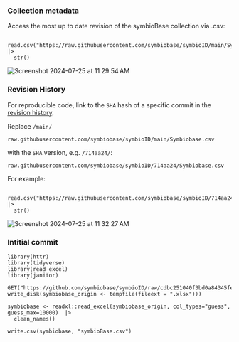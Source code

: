 ### Collection metadata 

Access the most up to date revision of the symbioBase collection via .csv:

```{r}

read.csv("https://raw.githubusercontent.com/symbiobase/symbioID/main/Symbiobase.csv") |> 
  str()

```

![Screenshot 2024-07-25 at 11 29 54 AM](https://github.com/user-attachments/assets/424fbe54-20f3-41d0-b435-7945d73b8f84)


### Revision History

For reproducible code, link to the `SHA` hash of a specific commit in the [revision history](https://github.com/symbiobase/symbioID/commits/main/Symbiobase.csv). 

Replace `/main/`

```
raw.githubusercontent.com/symbiobase/symbioID/main/Symbiobase.csv
```

with the `SHA` version, e.g. `/714aa24/`:

```
raw.githubusercontent.com/symbiobase/symbioID/714aa24/Symbiobase.csv
```

For example:

```{r}

read.csv("https://raw.githubusercontent.com/symbiobase/symbioID/714aa24/Symbiobase.csv") |> 
  str()

```

![Screenshot 2024-07-25 at 11 32 27 AM](https://github.com/user-attachments/assets/3c422b51-e03e-4161-9df4-5683e637197b)


### Intitial commit

```{r}
library(httr)
library(tidyverse)
library(read_excel)
library(janitor)

GET("https://github.com/symbiobase/symbioID/raw/cdbc251040f3bd0a84345fe17a0175c2ee176187/symbioBase.xlsx",  write_disk(symbiobase_origin <- tempfile(fileext = ".xlsx")))

symbiobase <- readxl::read_excel(symbiobase_origin, col_types="guess", guess_max=10000)  |>
  clean_names()

write.csv(symbiobase, "symbioBase.csv")

```
